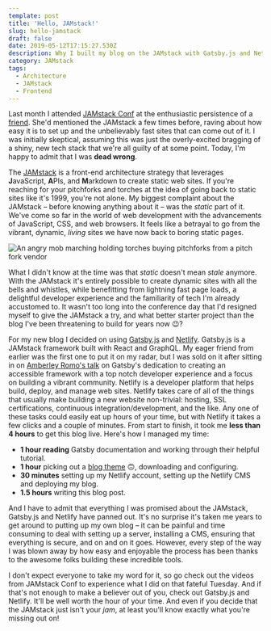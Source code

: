 ```yaml
---
template: post
title: 'Hello, JAMstack!'
slug: hello-jamstack
draft: false
date: 2019-05-12T17:15:27.530Z
description: Why I built my blog on the JAMstack with Gatsby.js and Netlify.
category: JAMstack
tags:
  - Architecture
  - JAMstack
  - Frontend
---
```

Last month I attended [JAMstack Conf](https://jamstackconf.com/nyc/) at the enthusiastic persistence of a [friend](https://twitter.com/natalyathree).  She'd mentioned the JAMstack a few times before, raving about how easy it is to set up and the unbelievably fast sites that can come out of it.  I was initially skeptical, assuming this was just the overly-excited bragging of a shiny, new tech stack that we're all guilty of at some point.  Today, I'm happy to admit that I was **dead wrong**.

The [JAMstack](https://jamstack.org/) is a front-end architecture strategy that leverages **J**avaScript, **A**PIs, and **M**arkdown to create static web sites.  If you're reaching for your pitchforks and torches at the idea of going back to static sites like it's 1999, you're not alone.  My biggest complaint about the JAMstack – before knowing anything about it – was the _static_ part of it.  We've come so far in the world of web development with the advancements of JavaScript, CSS, and web browsers.  It feels like a betrayal to go from the vibrant, dynamic, _living_ sites we have now back to boring static pages.

![An angry mob marching holding torches buying pitchforks from a pitch fork vendor](/media/pitchforks.gif "Hold off on on the angry mob and hear me out.")

What I didn't know at the time was that _static_ doesn't mean _stale_ anymore.  With the JAMstack it's entirely possible to create dynamic sites with all the bells and whistles, while benefitting from lightning fast page loads, a delightful developer experience and the familiarity of tech I'm already accustomed to.  It wasn't too long into the conference day that I'd resigned myself to give the JAMstack a try, and what better starter project than the blog I've been threatening to build for years now 😉? 

For my new blog I decided on using [Gatsby.js](https://www.gatsbyjs.org/) and [Netlify](https://www.netlify.com/).  Gatsby.js is a JAMstack framework built with React and GraphQL.  My eager friend from earlier was the first one to put it on my radar, but I was sold on it after sitting in on [Amberley Romo's talk](https://twitter.com/amber1ey/status/1116080275270844416) on Gatsby's dedication to creating an accessible framework with a top notch developer experience and a focus on building a vibrant community.  Netlify is a developer platform that helps build, deploy, and manage web sites.  Netlify takes care of all of the things that usually make building a new website non-trivial: hosting, SSL certifications, continuous integration/development, and the like.  Any one of these tasks could easily eat up hours of your time, but with Netlify it takes a few clicks and a couple of minutes.  From start to finish, it took me **less than 4 hours** to get this blog live.  Here's how I managed my time:

* **1 hour reading** Gatsby documentation and working through their helpful tutorial.
* **1 hour** picking out a [blog theme](https://github.com/alxshelepenok/gatsby-starter-lumen/tree/master/content)  🙃, downloading and configuring.
* **30 minutes** setting up my Netlify account, setting up the Netlify CMS and deploying my blog.
* **1.5 hours** writing this blog post.

And I have to admit that everything I was promised about the JAMstack, Gatsby.js and Netlify have panned out.  It's no surprise it's taken me years to get around to putting up my own blog – it can be painful and time consuming to deal with setting up a server, installing a CMS, ensuring that everything is secure, and on and on it goes.  However, every step of the way I was blown away by how easy and enjoyable the process has been thanks to the awesome folks building these incredible tools.

I don't expect everyone to take my word for it, so go check out the videos from JAMstack Conf to experience what I did on that fateful Tuesday.  And if that's not enough to make a believer out of you, check out Gatsby.js and Netlify.  It'll be well worth the hour of your time.  And even if you decide that the JAMstack just isn't your _jam_, at least you'll know exactly what you're missing out on!
